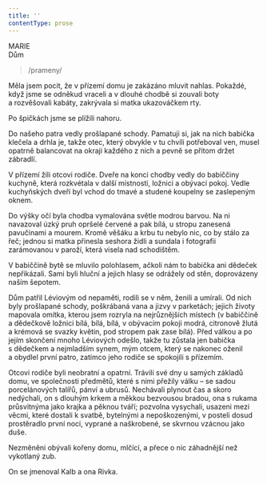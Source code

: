 ```yaml
---
title: ''
contentType: prose
---
```


MARIE  
Dům

> /prameny/

Měla jsem pocit, že v přízemí domu je zakázáno mluvit nahlas. Pokaždé, když jsme se odněkud vraceli a v dlouhé chodbě si zouvali boty a rozvěšovali kabáty, zakrývala si matka ukazováčkem rty.

Po špičkách jsme se plížili nahoru.

Do našeho patra vedly prošlapané schody. Pamatuji si, jak na nich babička klečela a drhla je, takže otec, který obvykle v tu chvíli potřeboval ven, musel opatrně balancovat na okraji každého z nich a pevně se přitom držet zábradlí.

V přízemí žili otcovi rodiče. Dveře na konci chodby vedly do babiččiny kuchyně, která rozkvétala v další místnosti, ložnici a obývací pokoj. Vedle kuchyňských dveří byl vchod do tmavé a studené koupelny se zaslepeným oknem.

Do výšky očí byla chodba vymalována světle modrou barvou. Na ni navazoval úzký pruh opršelé červené a pak bílá, u stropu zanesená pavučinami a mourem. Kromě věšáku a krbu tu nebylo nic, co by stálo za řeč; jednou si matka přinesla seshora židli a sundala i fotografii zarámovanou v paroží, která visela nad schodištěm.

V babiččině bytě se mluvilo polohlasem, ačkoli nám to babička ani dědeček nepřikázali. Sami byli hluční a jejich hlasy se odrážely od stěn, doprovázeny naším šepotem.

Dům patřil Léviovým od nepaměti, rodili se v něm, ženili a umírali. Od nich byly prošlapané schody, poškrábaná vana a jizvy v parketách; jejich životy mapovala omítka, kterou jsem rozryla na nejrůznějších místech (v babiččině a dědečkově ložnici bílá, bílá, bílá, v obývacím pokoji modrá, citronově žlutá a krémová se svazky květin, pod stropem pak zase bílá). Před válkou a po jejím skončení mnoho Léviových odešlo, takže tu zůstala jen babička s dědečkem a nejmladším synem, mým otcem, který se nakonec oženil a obydlel první patro, zatímco jeho rodiče se spokojili s přízemím.

Otcovi rodiče byli neobratní a opatrní. Trávili své dny u samých základů domu, ve společnosti předmětů, které s nimi přežily válku – se sadou porcelánových talířů, pánví a ubrusů. Nechávali plynout čas a skoro nedýchali, on s dlouhým krkem a měkkou bezvousou bradou, ona s rukama průsvitnýma jako krajka a pěknou tváří; pozvolna vysychali, usazeni mezi věcmi, které dostali k svatbě, bytelnými a nepoškozenými, v posteli dosud prostěradlo první noci, vyprané a naškrobené, se skvrnou vzácnou jako duše.

Nezměněni obývali kořeny domu, mlčící, a přece o nic záhadnější než vykotlaný zub.

On se jmenoval Kalb a ona Rivka.
